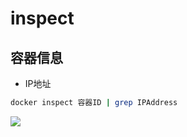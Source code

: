<!--
 * @Description: 
 * @Version: 1.0
 * @Author: DaLao
 * @Email: dalao@xxx.com
 * @Date: 2022-01-02 03:12:07
 * @LastEditors: DaLao
 * @LastEditTime: 2022-03-27 11:16:42
-->

# inspect


## 容器信息

- IP地址

```sh
docker inspect 容器ID | grep IPAddress
```

![](https://cdn.hurra.ltd/img/20220219213015.png)